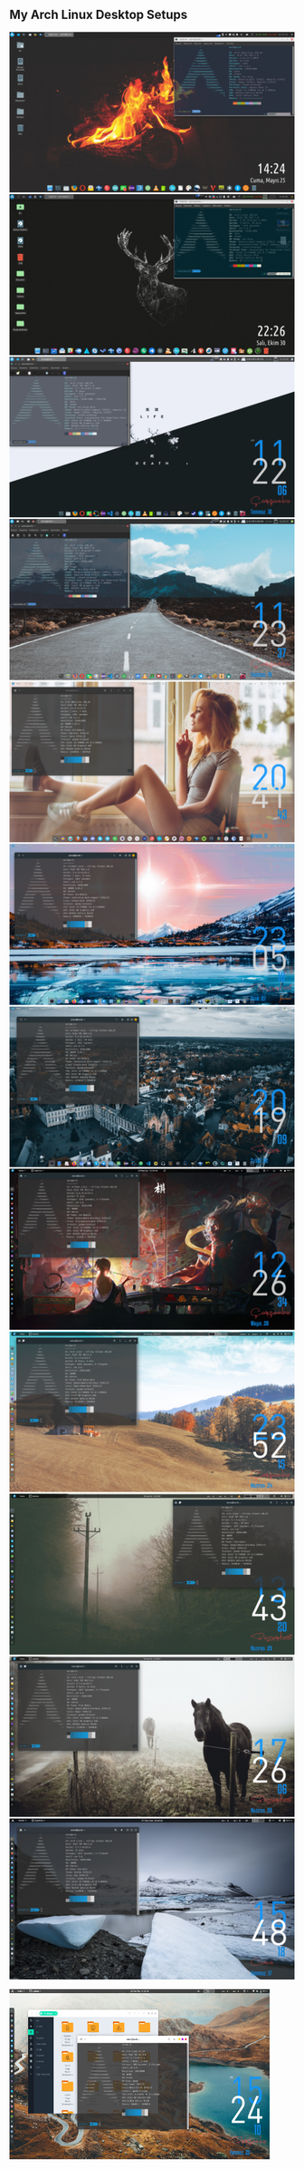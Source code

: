 ## My Arch Linux Desktop Setups
<!--width="460" height="300" -->
<p align="center">
  <img  src="https://github.com/emrekndl/DesktopSetups/blob/master/2018-05-25_14-24-22.png">
  <img  src="https://github.com/emrekndl/DesktopSetups/blob/master/2018-10-30_22-26-10.png">

  <img  src="https://github.com/emrekndl/DesktopSetups/blob/master/2019-07-10_11-22-09.png">
  <img  src="https://github.com/emrekndl/DesktopSetups/blob/master/2019-07-10_11-23-40.png">

  <img  src="https://github.com/emrekndl/DesktopSetups/blob/master/2019-12-1120-41-44.png">
  <img  src="https://github.com/emrekndl/DesktopSetups/blob/master/2020-01-2723-05-19.png">

  <img  src="https://github.com/emrekndl/DesktopSetups/blob/master/2020-02-0220-19-10.png">
  <img  src="https://github.com/emrekndl/DesktopSetups/blob/master/2020-05-2012-26-35.png">

  <img  src="https://github.com/emrekndl/DesktopSetups/blob/master/2020-06-2423-52-15.png">
  <img  src="https://github.com/emrekndl/DesktopSetups/blob/master/2020-06-2913-43-20.png">

  <img  src="https://github.com/emrekndl/DesktopSetups/blob/master/2020-06-2917-26-07.png">
  <img src="https://github.com/emrekndl/DesktopSetups/blob/master/2020-07-1715-48-19.png">
</p>
<p align="left">
  <img width="460" height="300" src="https://github.com/emrekndl/DesktopSetups/blob/master/2020-07-23-15-24-10.png">
</p>
